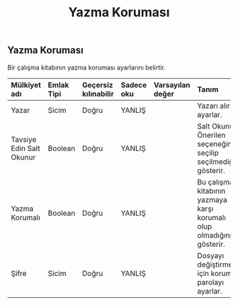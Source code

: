 ﻿---
title: Yazma Koruması
second_title: Aspose.Cells Cloud Documen
type: docs
url: /tr/specification/model/writeprotection/
description: "Aspose.Cells Bulut modeli spesifikasyonu: WriteProtection. Açma, oluşturma, düzenleme, bölme, birleştirme, karşılaştırma ve dönüştürme gibi özelliklerle Excel ve diğer elektronik tablo belgelerini zahmetsizce yönetin"
kwords: Excel, Office, Elektronik Tablo, Cloud REST API, WriteProtection
weight: 50
---
## **Yazma Koruması**

 Bir çalışma kitabının yazma koruması ayarlarını belirtir.

| Mülkiyet adı| Emlak Tipi| Geçersiz kılınabilir| Sadece oku| Varsayılan değer| Tanım|
|:- |:- |:- |:- |:- |:- |
| Yazar| Sicim| Doğru| YANLIŞ|| Yazarı alır ve ayarlar.|
| Tavsiye Edin Salt Okunur| Boolean| Doğru| YANLIŞ|| Salt Okunur Önerilen seçeneğinin seçilip seçilmediğini gösterir.|
| Yazma Korumalı| Boolean| Doğru| YANLIŞ|| Bu çalışma kitabının yazmaya karşı korumalı olup olmadığını gösterir.|
| Şifre| Sicim| Doğru| YANLIŞ|| Dosyayı değiştirmek için korumalı parolayı ayarlar.|

